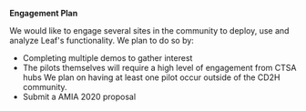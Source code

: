 **Engagement Plan**

We would like to engage several sites in the community to deploy, use and analyze Leaf's functionality. We plan to do so by: 

- Completing multiple demos to gather interest
- The pilots themselves will require a high level of engagement from CTSA hubs
    We plan on having at least one pilot occur outside of the CD2H community. 
- Submit a AMIA 2020 proposal

